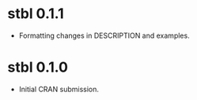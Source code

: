 # stbl 0.1.1

* Formatting changes in DESCRIPTION and examples.

# stbl 0.1.0

* Initial CRAN submission.
